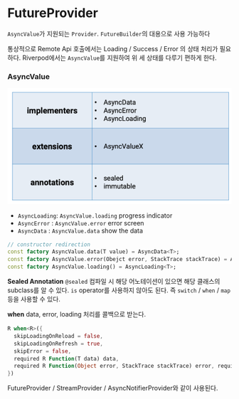# FutureProvider
`AsyncValue`가 지원되는 `Provider`. `FutureBuilder`의 대용으로 사용 가능하다

통상적으로 Remote Api 호출에서는 Loading / Success / Error 의 상태 처리가 필요하다. 
Riverpod에서는 `AsyncValue`를 지원하여 위 세 상태를 다루기 편하게 한다.

### AsyncValue
![](./../../../../../imgs/aync_value.png)
- `AsyncLoading`: `AsyncValue.loading` progress indicator
- `AsyncError` : `AsyncValue.error` error screen
- `AsyncData` : `AsyncValue.data` show the data
```dart
// constructor redirection
const factory AsyncValue.data(T value) = AsyncData<T>;
const factory AsyncValue.error(Obejct error, StackTrace stackTrace) = AsyncError<T>;
const factory AsyncValue.loading() = AsyncLoading<T>;
```

**Sealed Annotation**
`@sealed`
컴파일 시 해당 어노테이션이 있으면 해당 클래스의 subclass를 알 수 있다.
`is` operator를 사용하지 않아도 된다. 
즉 `switch` / `when` / `map` 등을 사용할 수 있다. 

**when**
data, error, loading 처리를 콜백으로 받는다. 
```dart
R when<R>({
  skipLoadingOnReload = false,
  skipLoadingOnRefresh = true,
  skipError = false,
  required R Function(T data) data,
  required R Function(Object error, StackTrace stackTrace) error, required R Function() loading,
})
```
FutureProvider / StreamProvider / AsyncNotifierProvider와 같이 사용된다.
